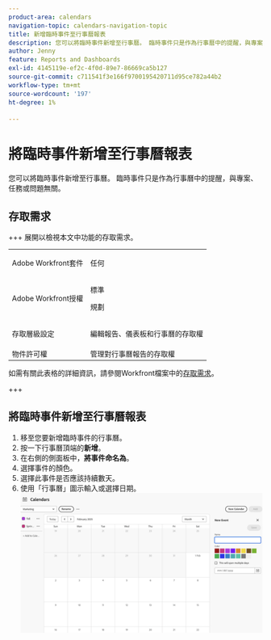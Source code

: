 ```yaml
---
product-area: calendars
navigation-topic: calendars-navigation-topic
title: 新增臨時事件至行事曆報表
description: 您可以將臨時事件新增至行事曆。 臨時事件只是作為行事曆中的提醒，與專案、任務或問題無關。
author: Jenny
feature: Reports and Dashboards
exl-id: 4145119e-ef2c-4f0d-89e7-86669ca5b127
source-git-commit: c711541f3e166f9700195420711d95ce782a44b2
workflow-type: tm+mt
source-wordcount: '197'
ht-degree: 1%

---
```


# 將臨時事件新增至行事曆報表

您可以將臨時事件新增至行事曆。 臨時事件只是作為行事曆中的提醒，與專案、任務或問題無關。

## 存取需求

+++ 展開以檢視本文中功能的存取需求。

<table style="table-layout:auto"> 
 <col> 
 </col> 
 <col> 
 </col> 
 <tbody> 
  <tr> 
   <td role="rowheader">Adobe Workfront套件</td> 
   <td> <p>任何</p> </td> 
  </tr> 
  <tr> 
   <td role="rowheader">Adobe Workfront授權</td> 
   <td><p>標準</p>
       <p>規劃</p></td> 
  </tr> 
  <tr> 
   <td role="rowheader">存取層級設定</td> 
   <td> <p> 編輯報告、儀表板和行事曆的存取權</p></td> 
  </tr> 
  <tr> 
   <td role="rowheader">物件許可權</td> 
   <td>管理對行事曆報告的存取權</td> 
  </tr> 
 </tbody> 
</table>

如需有關此表格的詳細資訊，請參閱Workfront檔案中的[存取需求](/help/quicksilver/administration-and-setup/add-users/access-levels-and-object-permissions/access-level-requirements-in-documentation.md)。

+++


## 將臨時事件新增至行事曆報表

1. 移至您要新增臨時事件的行事曆。
1. 按一下行事曆頂端的&#x200B;**新增**。
1. 在右側的側面板中，**將事件命名為**。
1. 選擇事件的顏色。
1. 選擇此事件是否應該持續數天。
1. 使用「行事曆」圖示輸入或選擇日期。
   ![新增臨機事件](assets/add-ad-hoc.png)